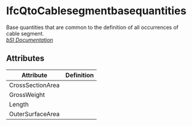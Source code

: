 IfcQtoCablesegmentbasequantities
================================
Base quantities that are common to the definition of all occurrences of cable
segment.  
[ _bSI
Documentation_](https://standards.buildingsmart.org/IFC/DEV/IFC4_2/FINAL/HTML/schema/ifcelectricaldomain/qset/qto_cablesegmentbasequantities.htm)


Attributes
----------
| Attribute        | Definition   |
|------------------|--------------|
| CrossSectionArea |              |
| GrossWeight      |              |
| Length           |              |
| OuterSurfaceArea |              |

